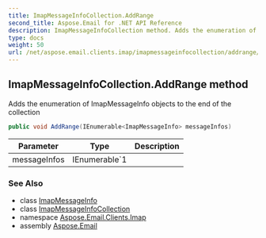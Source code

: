 ```yaml
---
title: ImapMessageInfoCollection.AddRange
second_title: Aspose.Email for .NET API Reference
description: ImapMessageInfoCollection method. Adds the enumeration of ImapMessageInfo objects to the end of the collection
type: docs
weight: 50
url: /net/aspose.email.clients.imap/imapmessageinfocollection/addrange/
---
```

## ImapMessageInfoCollection.AddRange method

Adds the enumeration of ImapMessageInfo objects to the end of the collection

```csharp
public void AddRange(IEnumerable<ImapMessageInfo> messageInfos)
```

| Parameter | Type | Description |
| --- | --- | --- |
| messageInfos | IEnumerable`1 |  |

### See Also

* class [ImapMessageInfo](../../imapmessageinfo/)
* class [ImapMessageInfoCollection](../)
* namespace [Aspose.Email.Clients.Imap](../../imapmessageinfocollection/)
* assembly [Aspose.Email](../../../)


